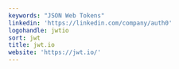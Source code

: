 ```yaml
---
keywords: "JSON Web Tokens"
linkedin: 'https://linkedin.com/company/auth0'
logohandle: jwtio
sort: jwt
title: jwt.io
website: 'https://jwt.io/'
---
```


